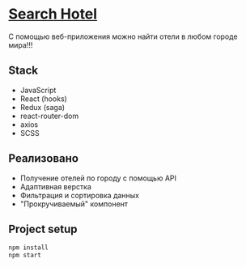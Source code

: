 # [Search Hotel](https://simple-hotel-check-os1pov.netlify.app)

С помощью веб-приложения можно найти отели в любом городе мира!!!

## Stack

* JavaScript
* React (hooks)
* Redux (saga)
* react-router-dom
* axios
* SCSS

## Реализовано

* Получение отелей по городу с помощью API
* Адаптивная верстка
* Фильтрация и сортировка данных
* "Прокручиваемый" компонент

## Project setup

```javascript
npm install
npm start
```